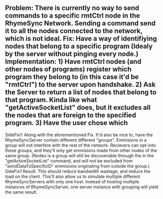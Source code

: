 Problem: There is currently no way to send commands to a specific rmtCtrl node in the RhymeSync Network. Sending a command send it to all the nodes connected to the network, which is not ideal.
Fix: Have a way of identifiying nodes that belong to a specific program (Idealy by the server without pinging every node.)
Implementation:
	1) Have rmtCtrl nodes (and other nodes of programs) register which program they belong to (in this case it'd be "rmtCtrl") to the server upon handshake.
	2) Ask the Server to return a list of nodes that belong to that program. Kinda like what "getActiveSocketList" does, but it excludes all the nodes that are foreign to the specified program.
	3) Have the user chose which
---
SideFix1: Along with the aforementioned Fix. It'd also be nice to, have the RhymeSyncServer contain different different "groups". Emmisions in a group will not interfere with the rest of the network.
	Recievers can opt-into these groups, and they'll only get emmisions made from other nodes of the same group.
	(Nodes is a group will still be discoverable through the in the "getActiveSocketList" command, and will not be excluded from "sendDataToSpecificID" emmisions originating from outside the group.)
SideFix1 Result: This should reduce bandwidth wastage, and reduce the load on the client. This'll also allow us to simulate multiple different RhymeSyncServers with only one host.
	Instead of hosting multiple instances of RhymeSyncServer, one server instance with grouping will yield the same result.